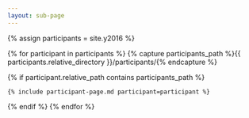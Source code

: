 ```yaml
---
layout: sub-page
---
```


{% assign participants = site.y2016 %}

{% for participant in participants %}
  {% capture participants_path %}{{ participants.relative_directory }}/participants/{% endcapture %}

  {% if participant.relative_path contains participants_path %}

    {% include participant-page.md participant=participant %}

  {% endif %}
{% endfor %}
